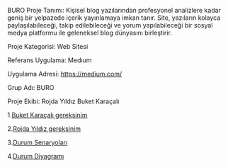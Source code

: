 
BURO
Proje Tanımı:
Kişisel blog yazılarından profesyonel analizlere kadar geniş bir yelpazede içerik yayınlamaya imkan tanır. Site, yazıların kolayca paylaşılabileceği, takip edilebileceği ve yorum yapılabileceği bir sosyal medya platformu ile geleneksel blog dünyasını birleştirir.

Proje Kategorisi: Web Sitesi

Referans Uygulama: Medıum

Uygulama Adresi: https://medium.com/

Grup Adı: BURO

Proje Ekibi: Rojda Yıldız
             Buket Karaçalı

1.[Buket Karaçalı gereksinim](buket_gereksinim.md)

2.[Rojda Yıldız gereksinim](rojda_gereksinim.md)

3.[Durum Senaryoları](Durum-senaryoları.md)

4.[Durum Diyagramı](https://excalidraw.com/#json=nd1eU0BIvKl6kjizFiNK6,iz2AyMTDjMZZYHGMPFPdLw)






